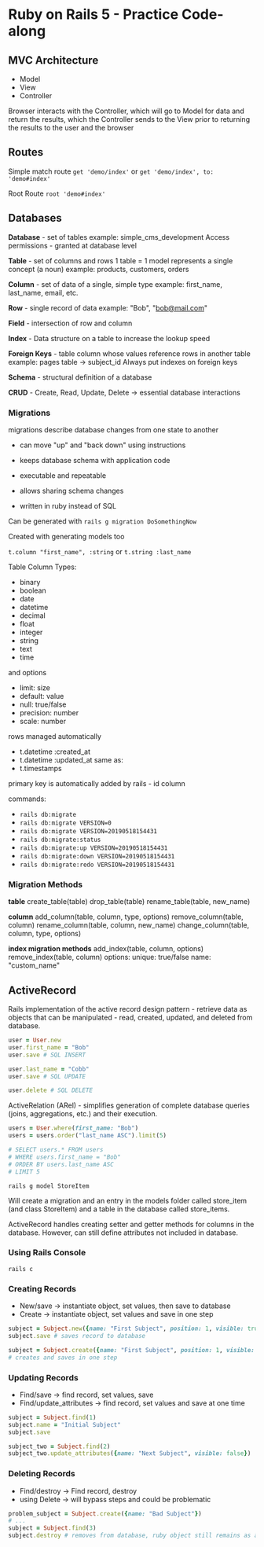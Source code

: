 # Ruby on Rails 5 - Practice Code-along

## MVC Architecture

- Model
- View
- Controller

Browser interacts with the Controller, which will go to Model for data and return the results, which the Controller sends to the View prior to returning the results to the user and the browser

## Routes

Simple match route `get 'demo/index'` or `get 'demo/index', to: 'demo#index'`

Root Route `root 'demo#index'`

## Databases

**Database** - set of tables
example: simple_cms_development
Access permissions - granted at database level

**Table** - set of columns and rows
1 table = 1 model
represents a single concept (a noun)
example: products, customers, orders

**Column** - set of data of a single, simple type
example: first_name, last_name, email, etc.

**Row** - single record of data
example: "Bob", "bob@mail.com"

**Field** - intersection of row and column

**Index** - Data structure on a table to increase the lookup speed

**Foreign Keys** - table column whose values reference rows in another table
example: pages table -> subject_id
Always put indexes on foreign keys

**Schema** - structural definition of a database

**CRUD** - Create, Read, Update, Delete -> essential database interactions

### Migrations

migrations describe database changes from one state to another

- can move "up" and "back down" using instructions

- keeps database schema with application code

- executable and repeatable

- allows sharing schema changes

- written in ruby instead of SQL

Can be generated with `rails g migration DoSomethingNow`

Created with generating models too

`t.column "first_name", :string` or `t.string :last_name`

Table Column Types:

- binary
- boolean
- date
- datetime
- decimal
- float
- integer
- string
- text
- time

and options

- limit: size
- default: value
- null: true/false
- precision: number
- scale: number

rows managed automatically

- t.datetime :created_at
- t.datetime :updated_at
  same as:
- t.timestamps

primary key is automatically added by rails - id column

commands:

- `rails db:migrate`
- `rails db:migrate VERSION=0`
- `rails db:migrate VERSION=20190518154431`
- `rails db:migrate:status`
- `rails db:migrate:up VERSION=20190518154431`
- `rails db:migrate:down VERSION=20190518154431`
- `rails db:migrate:redo VERSION=20190518154431`

### Migration Methods

**table**
create_table(table)
drop_table(table)
rename_table(table, new_name)

**column**
add_column(table, column, type, options)
remove_column(table, column)
rename_column(table, column, new_name)
change_column(table, column, type, options)

**index migration methods**
add_index(table, column, options)
remove_index(table, column)
options:
unique: true/false
name: "custom_name"

## ActiveRecord

Rails implementation of the active record design pattern - retrieve data as objects that can be manipulated - read, created, updated, and deleted from database.

```ruby
user = User.new
user.first_name = "Bob"
user.save # SQL INSERT

user.last_name = "Cobb"
user.save # SQL UPDATE

user.delete # SQL DELETE
```

ActiveRelation (ARel) - simplifies generation of complete database queries (joins, aggregations, etc.) and their execution.

```ruby
users = User.where(first_name: "Bob")
users = users.order("last_name ASC").limit(5)

# SELECT users.* FROM users
# WHERE users.first_name = "Bob"
# ORDER BY users.last_name ASC
# LIMIT 5
```

`rails g model StoreItem`

Will create a migration and an entry in the models folder called store_item (and class StoreItem) and a table in the database called store_items.

ActiveRecord handles creating setter and getter methods for columns in the database. However, can still define attributes not included in database.

### Using Rails Console

`rails c`

### Creating Records

- New/save -> instantiate object, set values, then save to database
- Create -> instantiate object, set values and save in one step

```ruby
subject = Subject.new({name: "First Subject", position: 1, visible: true})
subject.save # saves record to database

subject = Subject.create({name: "First Subject", position: 1, visible: true})
# creates and saves in one step
```

### Updating Records

- Find/save -> find record, set values, save
- Find/update_attributes -> find record, set values and save at one time

```ruby
subject = Subject.find(1)
subject.name = "Initial Subject"
subject.save

subject_two = Subject.find(2)
subject_two.update_attributes({name: "Next Subject", visible: false})
```

### Deleting Records

- Find/destroy -> Find record, destroy
- using Delete -> will bypass steps and could be problematic

```ruby
problem_subject = Subject.create({name: "Bad Subject"})
# ...
subject = Subject.find(3)
subject.destroy # removes from database, ruby object still remains as a frozen hash
```